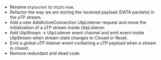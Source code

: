 - Rename `UtpSocket` to `UtpStream`.
- Refactor the way we are storing the received payload (DATA packets) in the uTP stream. 
- Add a new AddActiveConnection UtpListener request and move the initialization of a uTP stream inside UtpListener.
- Add UtpStream -> UtpListener event channel and emit event inside UtpStream when stream state changes to Closed or Reset.
- Emit a global uTP listener event containing a uTP payload when a stream is closed.
- Remove redundant and dead code.
